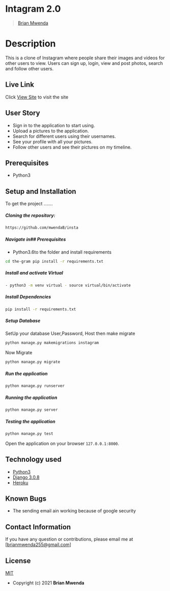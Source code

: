 # Intagram 2.0

>[Brian Mwenda](https://github.com/mwendaB?tab=repositories)  
  
# Description  
This is a clone of  Instagram where people share their  images and videos for other users to view. 
Users can sign up, login, view and post photos, search and follow other users.
##  Live Link  
 Click [View Site](https://brigram.herokuapp.com/)  to visit the site
   
## User Story  
  
* Sign in to the application to start using.  
* Upload a pictures to the application. 
* Search for different users using their usernames.  
* See your profile with all your pictures.  
* Follow other users and see their pictures on my timeline.  
  
## Prerequisites
* Python3
  
## Setup and Installation  
To get the project .......  
  
##### Cloning the repository:  
 ```bash 
https://github.com/mwendaB/insta
```
##### Navigate in## Prerequisites
* Python3.6to the folder and install requirements  
 ```bash 
cd the-gram pip install -r requirements.txt 
```
##### Install and activate Virtual  
 ```bash 
- python3 -m venv virtual - source virtual/bin/activate  
```  
##### Install Dependencies  
 ```bash 
 pip install -r requirements.txt 
```  
 ##### Setup Database  
  SetUp your database User,Password, Host then make migrate  
 ```bash 
python manage.py makemigrations instagram
 ``` 
 Now Migrate  
 ```bash 
 python manage.py migrate 
```
##### Run the application  
 ```bash 
 python manage.py runserver 
``` 
##### Running the application  
 ```bash 
 python manage.py server 
```
##### Testing the application  
 ```bash 
 python manage.py test 
```
Open the application on your browser `127.0.0.1:8000`.  
  
  
## Technology used  
  
* [Python3](https://www.python.org/)  
* [Django 3.0.8](https://docs.djangoproject.com/en/2.2/)  
* [Heroku](https://heroku.com)  
  
  
## Known Bugs  
* The sending email ain working because of google security
   
## Contact Information   
If you have any question or contributions, please email me at [brianmwenda255@gmail.com]  
  
## License 
[MIT](license)
* Copyright (c) 2021 **Brian Mwenda**